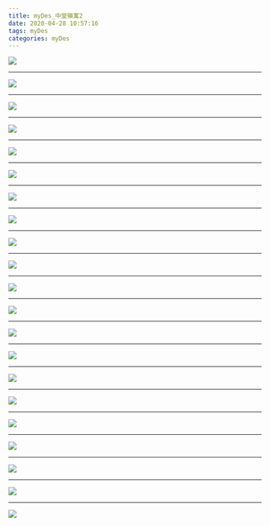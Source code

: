 ```yaml
---
title: myDes_中堂嶺寓2
date: 2020-04-28 10:57:16
tags: myDes
categories: myDes
---
```



![](./lingYu2_001.jpg)

<!--more-->

***

![](./lingYu2_002.jpg)

***

![](./lingYu2_003.jpg)

***

![](./lingYu2_004.jpg)

***

![](./lingYu2_005.jpg)

***

![](./lingYu2_006.jpg)

***

![](./lingYu2_007.jpg)

***

![](./lingYu2_008.jpg)

***

![](./lingYu2_009.jpg)

***

![](./lingYu2_010.jpg)

***

![](./lingYu2_011.jpg)

***

![](./lingYu2_012.jpg)

***

![](./lingYu2_013.jpg)

***

![](./lingYu2_014.jpg)

***

![](./lingYu2_015.jpg)

***

![](./lingYu2_016.jpg)

***

![](./lingYu2_017.jpg)

***

![](./lingYu2_018.jpg)

***

![](./lingYu2_019.jpg)

***

![](./lingYu2_020.jpg)

***

![](./lingYu2_021.jpg)

